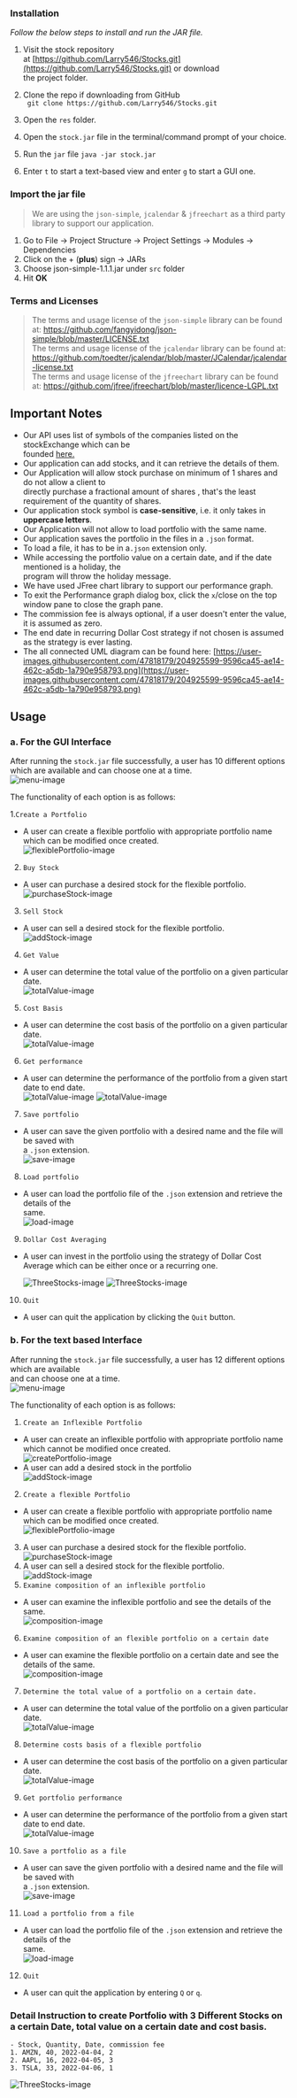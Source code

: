 ### Installation

_Follow the below steps to install and run the JAR file._

1. Visit the stock repository  
   at [https://github.com/Larry546/Stocks.git](https://github.com/Larry546/Stocks.git) or download  
   the project folder.
2. Clone the repo if downloading from GitHub  
   ```  git clone https://github.com/Larry546/Stocks.git ```

3. Open the `res` folder.

4. Open the `stock.jar` file in the terminal/command prompt of your choice.

5. Run the `jar` file
   ``` java -jar stock.jar  ```

6. Enter `t` to start a text-based view and enter `g` to start a GUI one.

### Import the jar file

> We are using the `json-simple`, `jcalendar` & `jfreechart` as a third party library to support our
> application.

1. Go to File -> Project Structure -> Project Settings -> Modules -> Dependencies
2. Click on the + (**plus**) sign -> JARs
3. Choose json-simple-1.1.1.jar under `src` folder
4. Hit **OK**

### Terms and Licenses

> The terms and usage license of the `json-simple` library can be found
> at: https://github.com/fangyidong/json-simple/blob/master/LICENSE.txt <br>
> The terms and usage license of the `jcalendar` library can be found
> at: https://github.com/toedter/jcalendar/blob/master/JCalendar/jcalendar-license.txt <br>
> The terms and usage license of the `jfreechart` library can be found
> at: https://github.com/jfree/jfreechart/blob/master/licence-LGPL.txt

## Important Notes

- Our API uses list of symbols of the companies listed on the stockExchange which can be  
  founded [here.](https://www.nyse.com/listings_directory/stock)
- Our application can add stocks, and it can retrieve the details of them.
- Our Application will allow stock purchase on minimum of 1 shares and do not allow a client to  
  directly purchase a fractional amount of shares , that's the least requirement of the quantity
  of shares.
- Our application stock symbol is **case-sensitive**, i.e. it only takes in **uppercase letters**.
- Our Application will not allow to load portfolio with the same name.
- Our application saves the portfolio in the files in a `.json` format.
- To load a file, it has to be in a`.json` extension only.
- While accessing the portfolio value on a certain date, and if the date mentioned is a holiday,
  the  
  program will throw the holiday message.
- We have used JFree chart library to support our performance graph.
- To exit the Performance graph dialog box, click the `x`/close on the top window pane to close the
  graph pane.
- The commission fee is always optional, if a user doesn't enter the value, it is assumed as zero.
- The end date in recurring Dollar Cost strategy if not chosen is assumed as the strategy is ever
  lasting.
- The all connected UML diagram can be found
  here: [https://user-images.githubusercontent.com/47818179/204925599-9596ca45-ae14-462c-a5db-1a790e958793.png](https://user-images.githubusercontent.com/47818179/204925599-9596ca45-ae14-462c-a5db-1a790e958793.png)

## Usage

### a. For the GUI Interface

After running the `stock.jar` file successfully, a user has 10 different options which are
available and can choose one at a time.  
![menu-image](GUI.png)

The functionality of each option is as follows:

1.`Create a Portfolio`

- A user can create a flexible portfolio with appropriate portfolio name which can be modified once
  created.  
  ![flexiblePortfolio-image](images/CP.png)

2. `Buy Stock`

- A user can purchase a desired stock for the flexible portfolio.
  ![purchaseStock-image](images/BS.png)

3. `Sell Stock`

- A user can sell a desired stock for the flexible portfolio.
  ![addStock-image](images/SS.png)

4. `Get Value`

- A user can determine the total value of the portfolio on a given particular date.  
  ![totalValue-image](images/GV.png)

5. `Cost Basis`

- A user can determine the cost basis of the portfolio on a given particular date.  
  ![totalValue-image](images/CB.png)

6. `Get performance`

- A user can determine the performance of the portfolio from a given start date to end date.  
  ![totalValue-image](images/GP1.png)
  ![totalValue-image](GP2.png)

7. `Save portfolio`

- A user can save the given portfolio with a desired name and the file will be saved with  
  a `.json` extension.  
  ![save-image](images/SP.png)

8. `Load portfolio`

- A user can load the portfolio file of the `.json` extension and retrieve the details of the  
  same.  
  ![load-image](images/LP.png)

9. `Dollar Cost Averaging`

- A user can invest in the portfolio using the strategy of Dollar Cost Average which can be either
  once or a recurring one.

  ![ThreeStocks-image](images/DCA1.png)
  ![ThreeStocks-image](images/DCA2.png)

10. `Quit`

- A user can quit the application by clicking the `Quit` button.

### b. For the text based Interface

After running the `stock.jar` file successfully, a user has 12 different options which are
available  
and can choose one at a time.  
![menu-image](images/menuBar.png)

The functionality of each option is as follows:

1. `Create an Inflexible Portfolio`

- A user can create an inflexible portfolio with appropriate portfolio name which cannot be modified
  once created.  
  ![createPortfolio-image](images/inflexible.png)
- A user can add a desired stock in the portfolio  
  ![addStock-image](images/addStock.png)

2. `Create a flexible Portfolio`

- A user can create a flexible portfolio with appropriate portfolio name which can be modified once
  created.  
  ![flexiblePortfolio-image](images/flexible.png)

3. A user can purchase a desired stock for the flexible portfolio.
   ![purchaseStock-image](images/purchase.png)
4. A user can sell a desired stock for the flexible portfolio.
   ![addStock-image](images/addStock.png)
5. `Examine composition of an inflexible portfolio`

- A user can examine the inflexible portfolio and see the details of the same.  
  ![composition-image](images/examine.png)

6. `Examine composition of an flexible portfolio on a certain date`

- A user can examine the flexible portfolio on a certain date and see the details of the same.  
  ![composition-image](images/examineByDate.png)

7. `Determine the total value of a portfolio on a certain date.`

- A user can determine the total value of the portfolio on a given particular date.  
  ![totalValue-image](images/totalValue-2.png)

8. `Determine costs basis of a flexible portfolio`

- A user can determine the cost basis of the portfolio on a given particular date.  
  ![totalValue-image](images/costBasis.png)

9. `Get portfolio performance`

- A user can determine the performance of the portfolio from a given start date to end date.  
  ![totalValue-image](images/performance.png)

10. `Save a portfolio as a file`

- A user can save the given portfolio with a desired name and the file will be saved with  
  a `.json` extension.  
  ![save-image](images/save-2.png)

11. `Load a portfolio from a file`

- A user can load the portfolio file of the `.json` extension and retrieve the details of the  
  same.  
  ![load-image](images/load.png)

12. `Quit`

- A user can quit the application by entering `Q` or `q`.

### Detail Instruction to create Portfolio with 3 Different Stocks on a certain Date, total value on a certain date and cost basis.

    - Stock, Quantity, Date, commission fee
    1. AMZN, 40, 2022-04-04, 2 
    2. AAPL, 16, 2022-04-05, 3
    3. TSLA, 33, 2022-04-06, 1

![ThreeStocks-image](images/threeStock.png)
